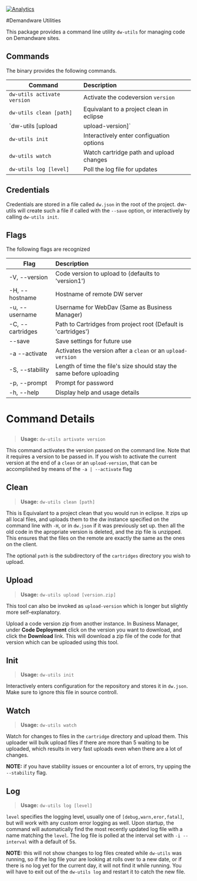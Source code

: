 [![Analytics](https://ga-beacon.appspot.com/UA-66081238-2/github/readme)](https://github.com/igrigorik/ga-beacon)
<!--[![Analytics](https://ga-beacon.appspot.com/UA-66081238-2/npm/readme)](https://github.com/igrigorik/ga-beacon)-->
#Demandware Utilities

This package provides a command line utility `dw-utils` for managing code on Demandware sites.

## Commands
The binary provides the following commands.

| Command                              | Description                               |
| ---------------------                | :---------------------------------------- |
| `dw-utils activate version`          | Activate the codeversion `version`        |
| `dw-utils clean [path]`              | Equivalant to a project clean in eclipse  |
| `dw-utils [upload | upload-version]` | Upload a zipped code version to a sandbox |
| `dw-utils init`                      | Interactively enter configuation options  |
| `dw-utils watch`                     | Watch cartridge path and upload changes   |
| `dw-utils log [level]`               | Poll the log file for updates             |

## Credentials

Credentials are stored in a file called `dw.json` in the root of the project.
dw-utils will create such a file if called with the `--save` option, or interactively by calling `dw-utils init`. 


## Flags

The following flags are recognized

| Flag             | Description                                                          |
| ----             | :----------                                                          |
| -V, --version    | Code version to upload to (defaults to 'version1')                   |
| -H, --hostname   | Hostname of remote DW server                                         |
| -u, --username   | Username for WebDav (Same as Business Manager)                       |
| -C, --cartridges | Path to Cartridges from project root (Default is 'cartridges')       |
| --save           | Save settings for future use                                         |
| -a --activate    | Activates the version after a `clean` or an `upload-version`         |
| -S, --stability  | Length of time the file's size should stay the same before uploading |
| -p, --prompt     | Prompt for password                                                  |
| -h, --help       | Display help and usage details                                       |


# Command Details

##
> **Usage:** `dw-utils artivate version`

This command activates the version passed on the command line. Note that it requires a version to be passed in. If you
wish to activate the current version at the end of a `clean` or an `upload-version`, that can be accomplished by means
of the `-a | --activate` flag


## Clean

> **Usage:** `dw-utils clean [path]`

This is Equivalant to a project clean that you would run in eclipse. It zips up all local files, and uploads them to 
the dw instance specified on the command line with `-H`, or in `dw.json` if it was previously set up. then all the old
code in the apropriate version is deleted, and the zip file is unzipped. This ensures that the files on the remote
are exactly the same as the ones on the client.

The optional `path` is the subdirectory of the `cartridges` directory you wish to upload.

## Upload 

> **Usage:** `dw-utils upload [version.zip]`

This tool can also be invoked as `upload-version` which is longer but slightly more self-explanatory.

Upload a code version zip from another instance. In Business Manager, under **Code Deployment** click on the version 
you want to download, and click the **Download** link. This will download a zip file of the code for that version
which can be uploaded using this tool.


## Init

> **Usage:** `dw-utils init`

Interactively enters configuration for the repository and stores it in `dw.json`. Make sure to ignore this file in
source controll.

## Watch

> **Usage:** `dw-utils watch`

Watch for changes to files in the `cartridge` directory and upload them. 
This uploader will bulk upload files if there are more than 5 waiting to be uploaded, which results in very fast uploads
even when there are a lot of changes. 

**NOTE:** if you have stability issues or encounter a lot of errors, try upping the `--stability` flag.

## Log
> **Usage:** `dw-utils log [level]`

`level` specifies the logging level, usually one of `[debug,warn,eror,fatal]`, but will work with any custom error
logging as well. Upon startup, the command will automatically find the most recently updated log file with a name
matching the `level`. The log file is polled at the interval set with `-i --interval` with a default of 5s. 

**NOTE:** this will not show changes to log files created while `dw-utils` was running, so if the log file your are looking at
rolls over to a new date, or if there is no log yet for the current day, it will not find it while running. You will
have to exit out of the `dw-utils log` and restart it to catch the new file.
